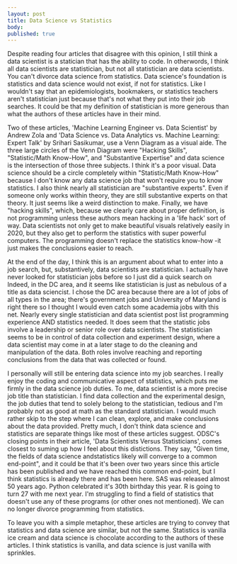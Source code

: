 ```yaml
---
layout: post
title: Data Science vs Statistics
body: 
published: true
---
```


 
Despite reading four articles that disagree with this opinion, I still think a data scientist is a statician that has the ability to code. In otherwords, I think all data scientists are statistician, but not all statistician are data scientists. You can't divorce data science from statistics. Data science's foundation is statistics and data science would not exist, if not for statistics. Like I wouldn't say that an epidemiologists, bookmakers, or statistics teachers aren't statistician just because that's not what they put into their job searches. It could be that my definition of statistician is more generous than what the authors of these articles have in their mind. 

Two of these articles, 'Machine Learning Engineer vs. Data Scientist' by Andrew Zola and 'Data Science vs. Data Analytics vs. Machine Learning: Expert Talk' by Srihari Sasikumar, use a Venn Diagram as a visual aide. The three large circles of the Venn Diagram were "Hacking Skills", "Statistic/Math Know-How", and  "Substantive Expertise" and data science is the intersection of those three subjects. I think it's a poor visual. Data science should be a circle completely within "Statistic/Math Know-How" because I don't know any data science job that won't require you to know statistics. I also think nearly all statistician are "substantive experts". Even if someone only works within theory, they are still substantive experts on that theory. It just seems like a weird distinction to make. Finally, we have "hacking skills", which, because we clearly care about proper definition, is not programming unless these authors mean hacking in a 'life hack' sort of way. Data scientists not only get to make beautiful visuals relatively easily in 2020, but they also get to perform the statistics with super powerful computers. The programming doesn't replace the statistics know-how -it just makes the conclusions easier to reach. 

At the end of the day, I think this is an argument about what to enter into a job search, but, substantively, data scientists are statistician. I actually have never looked for statistician jobs before so I just did a quick search on Indeed, in the DC area, and it seems like statistician is just as nebulous of a title as data sciencist. I chose the DC area because there are a lot of jobs of all types in the area; there's government jobs and University of Maryland is right there so I thought I would even catch some academia jobs with this net. Nearly every single statistician and data scientist post list programming experience AND statistics needed. It does seem that the statistic jobs involve a leadership or senior role over data scientists. The statistician seems to be in control of data collection and experiment design, where a data scientist may come in at a later stage to do the cleaning and manipulation of the data. Both roles involve reaching and reporting conclusions from the data that was collected or found. 

I personally will still be entering data science into my job searches. I really enjoy the coding and communicative aspect of statistics, which puts me firmly in the data science job duties. To me, data scientist is a more precise job title than statistician. I find data collection and the experimental design, the job duties that tend to solely belong to the statistician, tedious and I'm probably not as good at math as the standard statistician. I would much rather skip to the step where I can clean, explore, and make conclusions about the data provided. Pretty much, I don't think data science and statistics are separate things like most of these articles suggest. ODSC's closing points in their article, 'Data Scientists Versus  Statisticians', comes closest to suming up how I feel about this distictions. They say, "Given time, the fields of data science andstatistics likely will converge to a common end-point", and it could be that it's been over two years since this article has been published and we have reached this common end-point, but I think statistics is already there and has been here. SAS was released almost 50 years ago. Python celebrated it's 30th birthday this year. R is going to turn 27 with me next year. I'm struggling to find a field of statistics that doesn't use any of these programs (or other ones not mentioned). We can no longer divorce programming from statistics.  

To leave you with a simple metaphor, these articles are trying to convey that statistics and data science are similar, but not the same. Statistics is vanilla ice cream and data science is chocolate according to the authors of these articles. I think statistics is vanilla, and data science is just vanilla with sprinkles.
